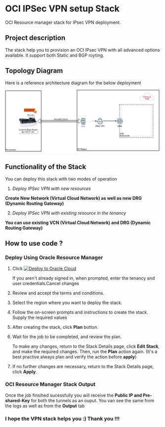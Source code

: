 # OCI IPSec VPN setup Stack
OCI Resource manager stack for IPsec VPN deployment.

## Project description

The stack help you to provision an OCI IPsec VPN with all advanced options available. It support both Static and BGP royting.

## Topology Diagram 

Here is a reference architecture diagram for the below deployment

![](IPsecVPN.jpg)



## Functionality of the Stack

You can deploy this stack with two modes of operation

1. _Deploy IPSec VPN with new resources_ 

**Create New Network (Virtual Cloud Network) as well as new DRG (Dynamic Routing Gateway)**

2. _Deploy IPSec VPN with existing resource in the tenancy_ 

**You can use existing VCN (Virtual Cloud Network) and DRG (Dynamic Routing Gateway)**

## How to use code ?


### Deploy Using Oracle Resource Manager

1. Click [![Deploy to Oracle Cloud](https://oci-resourcemanager-plugin.plugins.oci.oraclecloud.com/latest/deploy-to-oracle-cloud.svg)](https://cloud.oracle.com/resourcemanager/stacks/create?region=home&zipUrl=https://github.com/balus7891/OCI-vpn-setup/releases/download/v1.1/OCI_IPSec_VPN_setup_Stack-v1.1.zip)

    If you aren't already signed in, when prompted, enter the tenancy and user credentials.Cancel changes

2. Review and accept the terms and conditions.

3. Select the region where you want to deploy the stack.

4. Follow the on-screen prompts and instructions to create the stack. Supply the required values

5. After creating the stack, click **Plan** button.

6. Wait for the job to be completed, and review the plan.

    To make any changes, return to the Stack Details page, click **Edit Stack**, and make the required changes. Then, run the **Plan** action again. (It's a best practive always plan and verify the action before **apply**)

7. If no further changes are necessary, return to the Stack Details page, click **Apply**. 



### OCI Resource Manager Stack Output

Once the job finsihed sucessfully you will receive the **Public IP and Pre-shared-Key** for both the tunnels as an ouput. You van see the same from the logs as well as from the **Output** tab



### I hope the VPN stack helps you :) Thank you !!!

